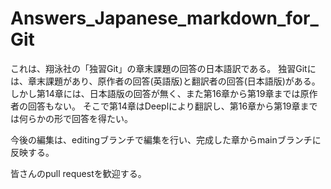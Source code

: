 # Answers_Japanese_markdown_for_Git
これは、翔泳社の「独習Git」の章末課題の回答の日本語訳である。
独習Gitには、章末課題があり、原作者の回答(英語版)と翻訳者の回答(日本語版)がある。
しかし第14章には、日本語版の回答が無く、また第16章から第19章までは原作者の回答もない。
そこで第14章はDeeplにより翻訳し、第16章から第19章までは何らかの形で回答を得たい。

今後の編集は、editingブランチで編集を行い、完成した章からmainブランチに反映する。

皆さんのpull requestを歓迎する。
